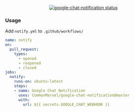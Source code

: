 <p align="center">
  <a href="https://github.com/CommonMarvel/google-chat-notification/actions"><img alt="google-chat-notification status" src="https://github.com/CommonMarvel/google-chat-notification/workflows/build-test/badge.svg"></a>
</p>

### Usage

Add `notify.yml` to `.github/workflows/`

```yaml
name: notify
on:
  pull_request:
    types:
      - opened
      - reopened
      - closed
jobs:
  notify:
    runs-on: ubuntu-latest
    steps:
    - name: Google Chat Notification
      uses: CommonMarvel/google-chat-notification@master
      with:
        url: ${{ secrets.GOOGLE_CHAT_WEBHOOK }}
```
